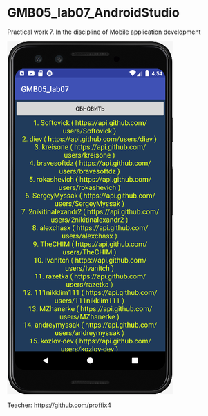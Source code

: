 # GMB05_lab07_AndroidStudio
Practical work 7. In the discipline of Mobile application development

![Screenshot](Screenshot_3.png)

Teacher: https://github.com/proffix4
